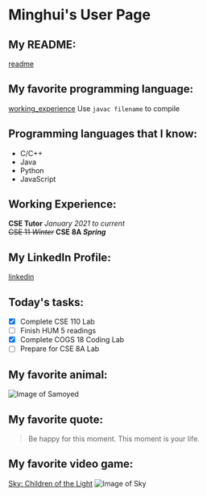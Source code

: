 # Minghui's User Page  
## My README:
[readme](README.md)  
## My favorite programming language: 
[working_experience](#working-experience)
Use `javac filename` to compile  
## Programming languages that I know:  
- C/C++
- Java
- Python
- JavaScript  
## Working Experience:
**CSE Tutor** *January 2021 to current*  
~~CSE 11 _Winter_~~ **CSE 8A _Spring_**  
## My LinkedIn Profile:
[linkedin](https://www.linkedin.com/in/minghui-li-865a921b3/)  
## Today's tasks:
- [x] Complete CSE 110 Lab
- [ ] Finish HUM 5 readings
- [x] Complete COGS 18 Coding Lab
- [ ] Prepare for CSE 8A Lab  
## My favorite animal:
![Image of Samoyed](https://static.boredpanda.com/blog/wp-content/uploads/2018/04/funny-cute-samoyeds-357-5ad73ccee0721__700.jpg)  
## My favorite quote:
> Be happy for this moment. This moment is your life.  
## My favorite video game:
[Sky: Children of the Light](https://thatskygame.com/)
![Image of Sky](https://admin.thatskygame.com/uploads/sit_tree_f98d384ef6.jpeg)
